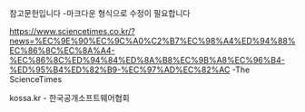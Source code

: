 참고문헌입니다 -마크다운 형식으로 수정이 필요합니다

https://www.sciencetimes.co.kr/?news=%EC%9E%90%EC%9C%A0%C2%B7%EC%98%A4%ED%94%88%EC%86%8C%EC%8A%A4-%EC%86%8C%ED%94%84%ED%8A%B8%EC%9B%A8%EC%96%B4-%ED%95%B4%ED%82%B9-%EC%97%AD%EC%82%AC   -The ScienceTimes



kossa.kr - 한국공개소프트웨어협회

